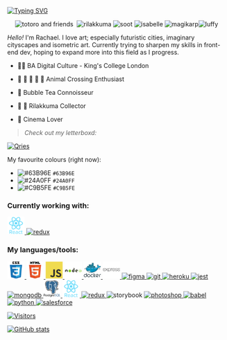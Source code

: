 
[![Typing SVG](https://readme-typing-svg.herokuapp.com?font=Montagu+Slab&color=%23F7F7F7&size=18&lines=%E2%98%81%EF%B8%8F+Welcome+to+my+page~+%E2%98%81%EF%B8%8F)](https://git.io/typing-svg)


<p align="center">
 <img alt="totoro and friends" src=https://i.pinimg.com/originals/7f/cf/37/7fcf37c760d468cdbd546c0c1d6680c8.gif width="60" height="60">&nbsp;&nbsp;<img alt="rilakkuma" src=https://cdn2.scratch.mit.edu/get_image/user/9775728_60x60.png width="40" height="40">&nbsp;<img alt="soot" src=https://64.media.tumblr.com/067834de51d1d3f8487fcef4a000a83c/tumblr_pqycmebgro1rs9hk0o1_500.gif width="50" height="50">&nbsp;<img alt="isabelle" src=https://64.media.tumblr.com/a43cf05b798139c3b03d8242a14fe441/tumblr_pq0t2m4FlP1wb3j66o1_540.gifv width="50" height="50">&nbsp;<img alt="magikarp" src=https://66.media.tumblr.com/b6ed3df019d18f0b56a92e1a60c4bbf9/tumblr_n1a3ncsU2q1rfjowdo1_500.gif width="50" height="50"><img alt="luffy" src= https://www.icegif.com/wp-content/uploads/luffy-icegif-25.gif width="80" height="80"> 
</p>





*Hello!* I'm Rachael. I love art; especially futuristic cities, imaginary cityscapes and isometric art. Currently trying to sharpen my skills in front-end dev, hoping to expand more into this field as I progress.

- 👩‍💻 BA Digital Culture - King's College London 

- :apple: :tangerine: :cherries: :peach: :pear: Animal Crossing Enthusiast

- 🧋 Bubble Tea Connoisseur

- :bear: :hatched_chick: Rilakkuma Collector 

- :movie_camera: Cinema Lover
 > *Check out my letterboxd:*

<a href="https://letterboxd.com/kimnamjoon/">
         <img alt="Qries" src="https://a.ltrbxd.com/logos/letterboxd-mac-icon.png"
         width="50" height="50"> </a>
                               

My favourite colours (right now):
- ![#63B96E](https://via.placeholder.com/15/63B96E/000000?text=+) `#63B96E`
- ![#24A0FF](https://via.placeholder.com/15/24A0FF/000000?text=+) `#24A0FF`
- ![#C9B5FE](https://via.placeholder.com/15/C9B5FE/000000?text=+) `#C9B5FE `
### Currently working with:
<p align="left">
<a href="https://reactjs.org/" target="_blank"> <img src="https://raw.githubusercontent.com/devicons/devicon/master/icons/react/react-original-wordmark.svg" alt="react" width="40" height="40"/> </a> <a href="https://reactjs.org/" target="_blank"> <img src="https://cdn.jsdelivr.net/gh/devicons/devicon/icons/redux/redux-original.svg" alt="redux" width="40" height="40"/> </a>  </p>

### My languages/tools:
<p align="left"><a href="https://www.w3schools.com/css/" target="_blank"> <img src="https://raw.githubusercontent.com/devicons/devicon/master/icons/css3/css3-original-wordmark.svg" alt="css3" width="40" height="40"/> </a> <a href="https://www.w3.org/html/" target="_blank"> <img src="https://raw.githubusercontent.com/devicons/devicon/master/icons/html5/html5-original-wordmark.svg" alt="html5" width="40" height="40"/> <a href="https://developer.mozilla.org/en-US/docs/Web/JavaScript" target="_blank"> <img src="https://raw.githubusercontent.com/devicons/devicon/master/icons/javascript/javascript-original.svg" alt="javascript" width="40" height="40"/> </a> <a href="https://nodejs.org" target="_blank"> <img src="https://raw.githubusercontent.com/devicons/devicon/master/icons/nodejs/nodejs-original-wordmark.svg" alt="nodejs" width="40" height="40"/> </a><a href="https://www.docker.com/" target="_blank"> <img src="https://raw.githubusercontent.com/devicons/devicon/master/icons/docker/docker-original-wordmark.svg" alt="docker" width="40" height="40"/> </a> <a href="https://expressjs.com" target="_blank"> <img src="https://raw.githubusercontent.com/devicons/devicon/master/icons/express/express-original-wordmark.svg" alt="express" width="40" height="40"/> </a> <a href="https://www.figma.com/" target="_blank"> <img src="https://www.vectorlogo.zone/logos/figma/figma-icon.svg" alt="figma" width="40" height="40"/> </a> <a href="https://git-scm.com/" target="_blank"> <img src="https://www.vectorlogo.zone/logos/git-scm/git-scm-icon.svg" alt="git" width="40" height="40"/> </a> <a href="https://heroku.com" target="_blank"> <img src="https://www.vectorlogo.zone/logos/heroku/heroku-icon.svg" alt="heroku" width="40" height="40"/> </a>  </a>  <a href="https://jestjs.io" target="_blank"> <img src="https://www.vectorlogo.zone/logos/jestjsio/jestjsio-icon.svg" alt="jest" width="40" height="40"/> </a> <a href="https://www.mongodb.com/" target="_blank"> <img src="https://cdn.jsdelivr.net/gh/devicons/devicon/icons/mongodb/mongodb-plain-wordmark.svg" alt="mongodb" width="40" height="40"/> </a>  <a href="https://www.postgresql.org" target="_blank"> <img src="https://raw.githubusercontent.com/devicons/devicon/master/icons/postgresql/postgresql-original-wordmark.svg" alt="postgresql" width="40" height="40"/> </a> </a> <a href="https://reactjs.org/" target="_blank"> <img src="https://raw.githubusercontent.com/devicons/devicon/master/icons/react/react-original-wordmark.svg" alt="react" width="40" height="40"/> </a><a href="https://reactjs.org/" target="_blank"> <img src="https://cdn.jsdelivr.net/gh/devicons/devicon/icons/redux/redux-original.svg" alt="redux" width="40" height="40"/> </a><img src="https://cdn.jsdelivr.net/gh/devicons/devicon/icons/storybook/storybook-original.svg" alt="storybook" width="40" height="40" /> <a href="https://www.adobe.com/uk/products/photoshop.html" target="_blank"> <img src="https://cdn.jsdelivr.net/gh/devicons/devicon/icons/photoshop/photoshop-plain.svg" alt="photoshop" width="40" height="40"/> <img src="https://cdn.jsdelivr.net/gh/devicons/devicon/icons/babel/babel-original.svg" alt="babel" width="40" height="40" /><img src="https://cdn.jsdelivr.net/gh/devicons/devicon/icons/python/python-plain-wordmark.svg" alt="python" width="40" height="40" />

<img src="https://cdn.jsdelivr.net/gh/devicons/devicon/icons/salesforce/salesforce-original.svg" alt="salesforce" width="40" height="40" />
 </p>

![Visitors](https://api.visitorbadge.io/api/visitors?path=https%3A%2F%2Fgithub.com%2FRachiey%2FRachiey%2F&label=Robots&countColor=%2363b96e&style=flat-square)

![GitHub stats](https://github-readme-stats.vercel.app/api?username=Rachiey&show_icons=true&theme=tokyonight)


<!--
**Rachiey/Rachiey** is a ✨ _special_ ✨ repository because its `README.md` (this file) appears on your GitHub profile.

Here are some ideas to get you started:

- 🔭 I’m currently working on ...
- 🌱 I’m currently learning ...
- 👯 I’m looking to collaborate on ...
- 🤔 I’m looking for help with ...
- 💬 Ask me about ...
- 📫 How to reach me: ...
- 😄 Pronouns: ...
- ⚡ Fun fact: ...
-->
